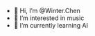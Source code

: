 - 👋 Hi, I’m @Winter.Chen
- 👀 I’m interested in music
- 🌱 I’m currently learning AI
  

<!---
Winter0422/Winter0422 is a ✨ special ✨ repository because its `README.md` (this file) appears on your GitHub profile.
You can click the Preview link to take a look at your changes.
--->
